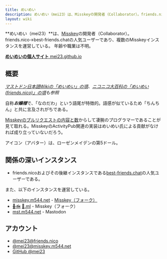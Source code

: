 ```yaml
---
title: めいめい
description: めいめい（mei23）は、Misskeyの開発者（Collaborator）。friends.nicoの人気ユーザーであり、複数のMisskeyインスタンスを運営している。
layout: wiki
---
```

**めいめい（mei23）**は、[Misskey](../softwares/misskey)の開発者（Collaborator）。friends.nico→best-friends.chatの人気ユーザーであり、複数のMisskeyインスタンスを運営している。
年齢や職業は不明。

[**めいめいの個人サイト** mei23.github.io](https://mei23.github.io/)

## 概要
*[マストドン日本語Wikiの「めいめい」の項](https://ja.mstdn.wiki/%E3%82%81%E3%81%84%E3%82%81%E3%81%84)、[ニコニコ大百科の「めいめい(friends.nico)」の項](https://dic.nicovideo.jp/a/%E3%82%81%E3%81%84%E3%82%81%E3%81%84%28friends.nico%29)も参照*

自称***お嬢様***で、「なのだわ」という語尾が特徴的。語感が似ているため「ちんちん」と共に言及されがちである。

[Misskeyのプルリクエストの内容と数](https://github.com/syuilo/misskey/pulls?q=is%3Apr+author%3Amei23+is%3Aclosed)からして凄腕のプログラマーであることが見て取れる。MisskeyのActivityPub関連の実装はめいめい氏による貢献がなければ成り立っていないだろう。

アイコン（アバター）は、ローゼンメイデンの第5ドール。

## 関係の深いインスタンス
- friends.nicoおよびその後継インスタンスである[best-friends.chat](https://best-friends.chat)の人気ユーザーである。

また、以下のインスタンスを運営している。

- [misskey.m544.net](../instances/misskey.m544.net) - [Misskey（フォーク）](../../forks)
- ~~[💛.tk](https://💛.tk)~~ [🤎.ml](https://🤎.ml) - Misskey（フォーク）
- [mst.m544.net](https://mst.m544.net) - Mastodon

## アカウント
- [@mei23@friends.nico](https://friends.nico/@mei23)
- [@mei23@misskey.m544.net](https://misskey.m544.net/@mei23)
- [GitHub @mei23](https://github.com/mei23)
